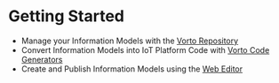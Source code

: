 
# Getting Started

 - Manage your Information Models with the [Vorto Repository](repo/repo-ui/Readme.md)
 - Convert Information Models into IoT Platform Code with [Vorto Code Generators](generators/Readme.md)
 - Create and Publish Information Models using the [Web Editor](devtool/webeditor/Readme.md)
